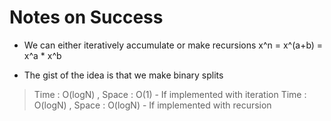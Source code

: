 # Notes on Success
+ We can either iteratively accumulate or make recursions
  x^n = x^(a+b) = x^a * x^b 

+ The gist of the idea is that we make binary splits

> Time : O(logN) , Space : O(1) - If implemented with iteration
> Time : O(logN) , Space : O(logN) - If implemented with recursion
